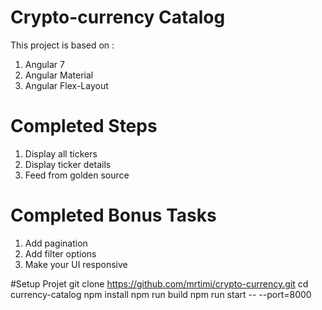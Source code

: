 # Crypto-currency Catalog

This project is based on :

1. Angular 7
2. Angular Material
3. Angular Flex-Layout

# Completed Steps

1. Display all tickers
2. Display ticker details
3. Feed from golden source

# Completed Bonus Tasks

1. Add pagination
2. Add filter options
3. Make your UI responsive

#Setup Projet
    git clone https://github.com/mrtimi/crypto-currency.git
    cd currency-catalog
    npm install
    npm run build
    npm run start -- --port=8000